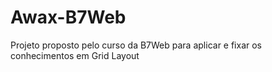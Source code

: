 # Awax-B7Web
Projeto proposto pelo curso da B7Web para aplicar e fixar os conhecimentos em Grid Layout
